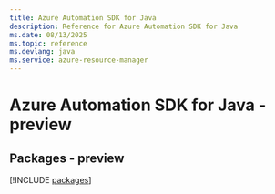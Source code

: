 ```yaml
---
title: Azure Automation SDK for Java
description: Reference for Azure Automation SDK for Java
ms.date: 08/13/2025
ms.topic: reference
ms.devlang: java
ms.service: azure-resource-manager
---
```

# Azure Automation SDK for Java - preview
## Packages - preview
[!INCLUDE [packages](automation-index.md)]